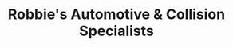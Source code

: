 ---
title: "Robbie's Automotive & Collision Specialists"
url: /dover/robbies-automotive-and-collision-specialists/
shop: car repair
---